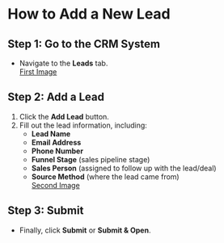 # How to Add a New Lead  

## Step 1: Go to the CRM System  
- Navigate to the **Leads** tab.  
[First Image](https://drive.google.com/uc?export=view&id=1LL6N7lVGkPTGQYRL6RlOhoEf-HE5WjNi)
## Step 2: Add a Lead  
1. Click the **Add Lead** button.  
2. Fill out the lead information, including:  
   - **Lead Name**  
   - **Email Address**  
   - **Phone Number**  
   - **Funnel Stage** (sales pipeline stage)  
   - **Sales Person** (assigned to follow up with the lead/deal)  
   - **Source Method** (where the lead came from)  
[Second Image](https://drive.google.com/uc?export=view&id=1LL6N7VGKPTGQYRL6ROhoE-HF5jWNi)
## Step 3: Submit  
- Finally, click **Submit** or **Submit & Open**.  

